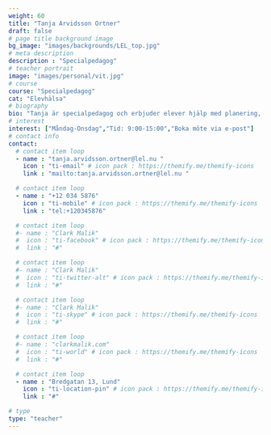 ```yaml
---
weight: 60
title: "Tanja Arvidsson Ortner"
draft: false
# page title background image
bg_image: "images/backgrounds/LEL_top.jpg"
# meta description
description : "Specialpedagog"
# teacher portrait
image: "images/personal/vit.jpg"
# course
course: "Specialpedagog"
cat: "Elevhälsa"
# biography
bio: "Tanja är specialpedagog och erbjuder elever hjälp med planering, utredningar och samtal kring studierna."
# interest
interest: ["Måndag-Onsdag","Tid: 9:00-15:00","Boka möte via e-post"]
# contact info
contact:
  # contact item loop
  - name : "tanja.arvidsson.ortner@lel.nu "
    icon : "ti-email" # icon pack : https://themify.me/themify-icons
    link : "mailto:tanja.arvidsson.ortner@lel.nu "

  # contact item loop
  - name : "+12 034 5876"
    icon : "ti-mobile" # icon pack : https://themify.me/themify-icons
    link : "tel:+120345876"

  # contact item loop
  #- name : "Clark Malik"
  #  icon : "ti-facebook" # icon pack : https://themify.me/themify-icons
  #  link : "#"

  # contact item loop
  #- name : "Clark Malik"
  #  icon : "ti-twitter-alt" # icon pack : https://themify.me/themify-icons
  #  link : "#"

  # contact item loop
  #- name : "Clark Malik"
  #  icon : "ti-skype" # icon pack : https://themify.me/themify-icons
  #  link : "#"

  # contact item loop
  #- name : "clarkmalik.com"
  #  icon : "ti-world" # icon pack : https://themify.me/themify-icons
  #  link : "#"

  # contact item loop
  - name : "Bredgatan 13, Lund"
    icon : "ti-location-pin" # icon pack : https://themify.me/themify-icons
    link : "#"

# type
type: "teacher"
---
```

